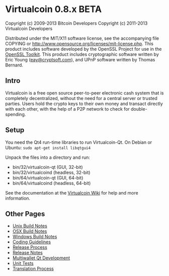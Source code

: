 Virtualcoin 0.8.x BETA
====================

Copyright (c) 2009-2013 Bitcoin Developers
Copyright (c) 2011-2013 Virtualcoin Developers

Distributed under the MIT/X11 software license, see the accompanying
file COPYING or http://www.opensource.org/licenses/mit-license.php.
This product includes software developed by the OpenSSL Project for use in the [OpenSSL Toolkit](http://www.openssl.org/). This product includes
cryptographic software written by Eric Young ([eay@cryptsoft.com](mailto:eay@cryptsoft.com)), and UPnP software written by Thomas Bernard.


Intro
---------------------
Virtualcoin is a free open source peer-to-peer electronic cash system that is
completely decentralized, without the need for a central server or trusted
parties.  Users hold the crypto keys to their own money and transact directly
with each other, with the help of a P2P network to check for double-spending.


Setup
---------------------
You need the Qt4 run-time libraries to run Virtualcoin-Qt. On Debian or Ubuntu:
	`sudo apt-get install libqtgui4`

Unpack the files into a directory and run:

- bin/32/virtualcoin-qt (GUI, 32-bit)
- bin/32/virtualcoind (headless, 32-bit)
- bin/64/virtualcoin-qt (GUI, 64-bit)
- bin/64/virtualcoind (headless, 64-bit)

See the documentation at the [Virtualcoin Wiki](http://virtualcoin.info)
for help and more information.


Other Pages
---------------------
- [Unix Build Notes](build-unix.md)
- [OSX Build Notes](build-osx.md)
- [Windows Build Notes](build-msw.md)
- [Coding Guidelines](coding.md)
- [Release Process](release-process.md)
- [Release Notes](release-notes.md)
- [Multiwallet Qt Development](multiwallet-qt.md)
- [Unit Tests](unit-tests.md)
- [Translation Process](translation_process.md)
